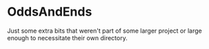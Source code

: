 # OddsAndEnds
Just some extra bits that weren't part of some larger project or large enough to necessitate their own directory.
